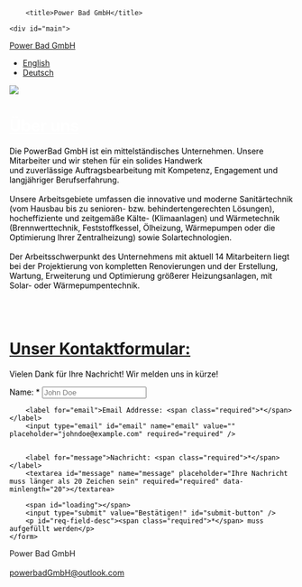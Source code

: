 <!DOCTYPE html>
<html lang="de-DE">
<head>
    <meta charset="UTF-8">
    <meta http-equiv="X-UA-Compatible" content="IE=edge">
	<meta name="viewport" content="width=device-width, initial-scale=1.0">

        <title>Power Bad GmbH</title>
		

<link href="style.css" rel="stylesheet">


       
<script async src="https://www.googletagmanager.com/gtag/js?id=G-QZ8KSHHNLD"></script>
    
</head>
	
<body>

 <div id="container">


 <div id="top_container">
 
	<div id="main">
<font color="#FFFFFF"><a href="index.html">Power Bad GmbH</a></font>
</div>
<div id="wp-nav">
    <ul>
       <li><a href='englisch.html'>English</a>
       </li>
        <li><a href='index.html'>Deutsch</a>
       </li>
    </ul>
</div>



</div>

<div class ="image">
 <img src="Bild.jpg">
</div>


<font color="#FFFFFF"><h1><u>Über uns</u></h1></font> 
<div id="text">
<font color="#000000"><div id="bereich">
Die PowerBad GmbH ist ein mittelständisches Unternehmen. Unsere Mitarbeiter und wir stehen für ein solides Handwerk <br>
und zuverlässige Auftragsbearbeitung mit Kompetenz, Engagement und langjähriger Berufserfahrung.<br> <br>
Unsere Arbeitsgebiete umfassen die innovative und moderne Sanitärtechnik (vom Hausbau bis zu 
senioren- bzw. behindertengerechten Lösungen), hocheffiziente und zeitgemäße Kälte- (Klimaanlagen) und Wärmetechnik 
(Brennwerttechnik, Feststoffkessel, Ölheizung, Wärmepumpen oder die Optimierung Ihrer Zentralheizung) sowie Solartechnologien. <br><br>
Der Arbeitsschwerpunkt des Unternehmens mit aktuell 14 Mitarbeitern liegt bei der Projektierung von kompletten Renovierungen und der
 Erstellung, Wartung, Erweiterung und Optimierung größerer Heizungsanlagen, mit Solar- oder Wärmepumpentechnik.
</font></div>




<br><br>


<h1> <u>Unser Kontaktformular:  </u> </h1> 
<font color="#000000">





<div id="contact-form" class="clearfix">
    <p id="success">Vielen Dank für Ihre Nachricht! Wir melden uns in kürze!</p>
    <form method="post" action="datenbank.php">
        <label for="name">Name: <span class="required">*</span></label>
        <input type="text" id="name" name="name" value="" placeholder="John Doe" required="required" />
        
        <label for="email">Email Addresse: <span class="required">*</span></label>
        <input type="email" id="email" name="email" value="" placeholder="johndoe@example.com" required="required" />
       
        
        <label for="message">Nachricht: <span class="required">*</span></label>
        <textarea id="message" name="message" placeholder="Ihre Nachricht muss länger als 20 Zeichen sein" required="required" data-minlength="20"></textarea>
        
        <span id="loading"></span>
        <input type="submit" value="Bestätigen!" id="submit-button" />
        <p id="req-field-desc"><span class="required">*</span> muss aufgefüllt werden</p>
    </form>
</div>
</font>

</div>



<footer>
  <p>Power Bad GmbH<br><br><a href="powerbadGmbH@outlook.com">powerbadGmbH@outlook.com</a></p>
</footer>
</div>
</body>      
</html>
